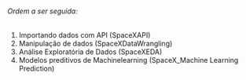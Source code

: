 ###### Ordem a ser seguida:
1) Importando dados com API (SpaceXAPI)
2) Manipulação de dados (SpaceXDataWrangling)
3) Análise Exploratória de Dados (SpaceXEDA)
4) Modelos preditivos de Machinelearning (SpaceX_Machine Learning Prediction)
